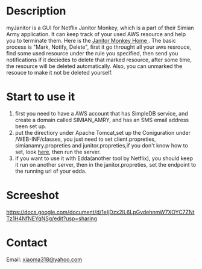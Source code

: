 Description
=========
myJanitor is a GUI for Netflix Janitor Monkey, which is a part of their Simian Army application. It can keep track of your used AWS resource and help you to terminate them. Here is the <a href='https://github.com/Netflix/SimianArmy/wiki/Janitor-Home'> Janitor Monkey Home </a>. The basic process is "Mark, Notify, Delete", first it go throught all your aws resrouce, find some used resource under the rule you specified, then send you notifications if it deciedes to delete that marked resource, after some time, the resource will be deleted automatically. Also, you can unmarked the resouce to make it not be deleted yourself. 

Start to use it
============
1) first you need to have a AWS account that has SimpleDB service, and create a domain called SIMIAN_AMRY, and has an SMS email address been set up. 
2) put the directiory under Apache Tomcat,set up the Coniguration under /WEB-INF/classes, you just need to set client.propreties, simianamry.propreties and junitor.propreties,if you don't know how to set, look <a href='https://github.com/Netflix/SimianArmy/wiki/Configuration'>here</a>, then run the server. 
3) if you want to use it with Edda(another tool by Netflix), you should keep it run on another server, then in the janitor.propreties, set the endpoint to the running url of your edda. 

Screeshot 
================
https://docs.google.com/document/d/1eIjDzx2IL6LpGvdehnmW7XOYC7ZNtTz1H4NfNEYqNSg/edit?usp=sharing


Contact
==========
Email: xiaoma318@yahoo.com
